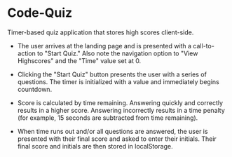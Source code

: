 # Code-Quiz
Timer-based quiz application that stores high scores client-side.

* The user arrives at the landing page and is presented with a call-to-action to "Start Quiz." Also note the navigation option to "View              Highscores" and the "Time" value set at 0.


* Clicking the "Start Quiz" button presents the user with a series of questions. The timer is initialized with a value and immediately begins        countdown.


* Score is calculated by time remaining. Answering quickly and correctly results in a higher score. Answering incorrectly results in a time          penalty (for example, 15 seconds are subtracted from time remaining).


* When time runs out and/or all questions are answered, the user is presented with their final score and asked to enter their initials. Their        final score and initials are then stored in localStorage.
